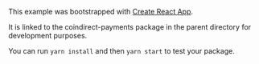 This example was bootstrapped with [Create React App](https://github.com/facebook/create-react-app).

It is linked to the coindirect-payments package in the parent directory for development purposes.

You can run `yarn install` and then `yarn start` to test your package.
